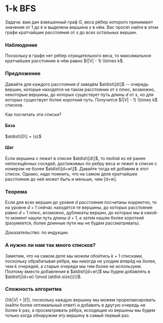 # 1-k BFS

Задача: вам дан взвешенный граф $G$, веса рёбер которого принимают
значения от $1$ до $k$ и выделена вершина $s$ в нём. Вас просят
найти в этом графе кратчайшие расстояния от $s$ до всех остальных
вершин.

### Наблюдение

Поскольку в графе нет рёбер отрицательного веса, то максимальное
кратчайшее расстояние в нём равно $(|V| - 1) \\times k$.

### Предложение

Давайте для каждого расстояния $d$ заведём $atdist\[d\]$ -- очередь
вершин, которые находятся на таком расстоянии от $s$ плюс,
возможно, некоторые вершины, до которых существует путь длины
$d$ от $s$, но для которых существует более короткий путь. Получится
$(|V| - 1) \\times k$ списков.

Как посчитать эти списки?

#### База

$atdist\[0\] = {s}$

#### Шаг

Если вершина $v$ лежит в списке $atdist\[d\]$, то любой из её ранее
непосещённых соседей, достижимых по ребру веса $w$ лежит в списке с
номером не более $atdist\[d+w\]$. Давайте тогда её добавим в этот
список. Однако, надо помнить, что на самом деле кратчайшее
расстояние до неё может быть и меньше, чем \[d+w\].

### Теорема

Если для всех вершин до уровня $d$ расстояния посчитаны корректно, то на
уровне $d+1$ сейчас находятся те вершины, до которых расстояние равно
$d+1$ плюс, возможно, дубликаты вершин, до которых мы в какой-то момент
нашли путь длины $d+1$, а затем нашли более короткий (разумеется, более
длинные пути мы не будем рассматривать).

Доказательство: по индукции.

### А нужно ли нам так много списков?

Заметим, что на самом деле мы можем обойтись $k+1$ списками, поскольку
обрабатывая рёбра, мы никогда не уходим вперёд на более, чем $k$
очередей, а старые очереди мы тем более не используем. Поэтому
вместо добавления в $atdist\[d+w\]$ мы будем добавлять в
$atdist\[(d+w) \\mod (atdist.size())\]$.

### Сложность алгоритма

$O(k|V| + |E|)$, поскольку каждую вершину мы можем прорелаксировать
(найти более оптимальный ответ) и добавить в другую очередь не более
$k$ раз, а просматривать рёбра, исходящие из вершины мы будем только
когда обнаружим эту вершину в самый первый раз.